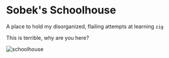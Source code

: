 # Sobek's Schoolhouse
A place to hold my disorganized, flailing attempts at learning `zig`


This is terrible, why are you here?

![schoolhouse](https://github.com/user-attachments/assets/736e257f-40c0-4a03-bce0-d2b440981b92)
